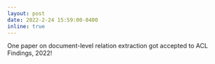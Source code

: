 ```yaml
---
layout: post
date: 2022-2-24 15:59:00-0400
inline: true
---
```


One paper on document-level relation extraction got accepted to ACL Findings, 2022!